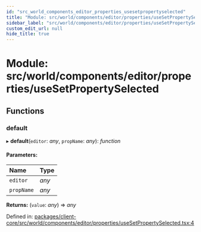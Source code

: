 ```yaml
---
id: "src_world_components_editor_properties_usesetpropertyselected"
title: "Module: src/world/components/editor/properties/useSetPropertySelected"
sidebar_label: "src/world/components/editor/properties/useSetPropertySelected"
custom_edit_url: null
hide_title: true
---
```


# Module: src/world/components/editor/properties/useSetPropertySelected

## Functions

### default

▸ **default**(`editor`: *any*, `propName`: *any*): *function*

#### Parameters:

Name | Type |
:------ | :------ |
`editor` | *any* |
`propName` | *any* |

**Returns:** (`value`: *any*) => *any*

Defined in: [packages/client-core/src/world/components/editor/properties/useSetPropertySelected.tsx:4](https://github.com/xr3ngine/xr3ngine/blob/673ad6a5f/packages/client-core/src/world/components/editor/properties/useSetPropertySelected.tsx#L4)
